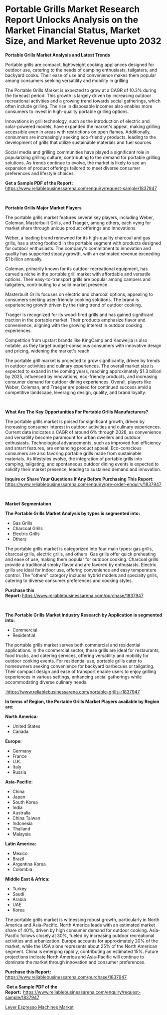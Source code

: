 <p><h1>Portable Grills Market Research Report Unlocks Analysis on the Market Financial Status, Market Size, and Market Revenue upto 2032</h1></p><p><strong>Portable Grills Market Analysis and Latest Trends</strong></p>
<p><p>Portable grills are compact, lightweight cooking appliances designed for outdoor use, catering to the needs of camping enthusiasts, tailgaters, and backyard cooks. Their ease of use and convenience makes them popular among consumers seeking versatility and mobility in grilling.</p><p>The Portable Grills Market is expected to grow at a CAGR of 10.3% during the forecast period. This growth is largely driven by increasing outdoor recreational activities and a growing trend towards social gatherings, which often include grilling. The rise in disposable incomes also enables more consumers to invest in high-quality portable grilling options. </p><p>Innovations in grill technology, such as the introduction of electric and solar-powered models, have expanded the market's appeal, making grilling accessible even in areas with restrictions on open flames. Additionally, consumers are increasingly seeking eco-friendly products, leading to the development of grills that utilize sustainable materials and fuel sources. </p><p>Social media and grilling communities have played a significant role in popularizing grilling culture, contributing to the demand for portable grilling solutions. As trends continue to evolve, the market is likely to see an expansion of product offerings tailored to meet diverse consumer preferences and lifestyle choices.</p></p>
<p><strong>Get a Sample PDF of the Report:&nbsp;</strong> <a href="https://www.reliablebusinessarena.com/enquiry/request-sample/1837947?utm_campaign=1143&utm_medium=2&utm_source=Github&utm_content=ia&utm_term=06022025&utm_id=portable-grills">https://www.reliablebusinessarena.com/enquiry/request-sample/1837947</a></p>
<p>&nbsp;</p>
<p><strong>Portable Grills Major Market Players</strong></p>
<p><p>The portable grills market features several key players, including Weber, Coleman, Masterbuilt Grills, and Traeger, among others, each vying for market share through unique product offerings and innovations. </p><p>Weber, a leading brand renowned for its high-quality charcoal and gas grills, has a strong foothold in the portable segment with products designed for outdoor enthusiasts. The company's commitment to innovation and quality has supported steady growth, with an estimated revenue exceeding $1 billion annually.</p><p>Coleman, primarily known for its outdoor recreational equipment, has carved a niche in the portable grill market with affordable and versatile options. Their easy-to-transport grills are popular among campers and tailgaters, contributing to a solid market presence. </p><p>Masterbuilt Grills focuses on electric and charcoal options, appealing to consumers seeking user-friendly cooking solutions. The brand is experiencing growth driven by the rising trend of outdoor cooking. </p><p>Traeger is recognized for its wood-fired grills and has gained significant traction in the portable market. Their products emphasize flavor and convenience, aligning with the growing interest in outdoor cooking experiences. </p><p>Competition from upstart brands like KingCamp and Kaoweijia is also notable, as they target budget-conscious consumers with innovative design and pricing, widening the market's reach. </p><p>The portable grill market is projected to grow significantly, driven by trends in outdoor activities and culinary experiences. The overall market size is expected to expand in the coming years, reaching approximately $1.3 billion by 2025, influenced by innovations, eco-friendly products, and increasing consumer demand for outdoor dining experiences. Overall, players like Weber, Coleman, and Traeger are poised for continued success amid a competitive landscape, leveraging design, quality, and brand loyalty.</p></p>
<p>&nbsp;</p>
<p><strong>What Are The Key Opportunities For Portable Grills Manufacturers?</strong></p>
<p><p>The portable grills market is poised for significant growth, driven by increasing consumer interest in outdoor activities and culinary experiences. Current data indicates a CAGR of around 6% through 2028, as convenience and versatility become paramount for urban dwellers and outdoor enthusiasts. Technological advancements, such as improved fuel efficiency and smart features, are enhancing product appeal. Eco-conscious consumers are also favoring portable grills made from sustainable materials. As lifestyles evolve, the integration of portable grills into camping, tailgating, and spontaneous outdoor dining events is expected to solidify their market presence, leading to sustained demand and innovation.</p></p>
<p><strong>Inquire or Share Your Questions If Any Before Purchasing This Report:</strong> <a href="https://www.reliablebusinessarena.com/enquiry/pre-order-enquiry/1837947?utm_campaign=1143&utm_medium=2&utm_source=Github&utm_content=ia&utm_term=06022025&utm_id=portable-grills">https://www.reliablebusinessarena.com/enquiry/pre-order-enquiry/1837947</a></p>
<p>&nbsp;</p>
<p><strong>Market Segmentation</strong></p>
<p><strong>The Portable Grills Market Analysis by types is segmented into:</strong></p>
<p><ul><li>Gas Grills</li><li>Charcoal Grills</li><li>Electric Grills</li><li>Others</li></ul></p>
<p><p>The portable grills market is categorized into four main types: gas grills, charcoal grills, electric grills, and others. Gas grills offer quick preheating and ease of use, making them popular for outdoor cooking. Charcoal grills provide a traditional smoky flavor and are favored by enthusiasts. Electric grills are ideal for indoor use, offering convenience and easy temperature control. The "others" category includes hybrid models and specialty grills, catering to diverse consumer preferences and cooking styles.</p></p>
<p><strong>Purchase this Report:&nbsp;</strong><a href="https://www.reliablebusinessarena.com/purchase/1837947?utm_campaign=1143&utm_medium=2&utm_source=Github&utm_content=ia&utm_term=06022025&utm_id=portable-grills">https://www.reliablebusinessarena.com/purchase/1837947</a></p>
<p>&nbsp;</p>
<p><strong>The Portable Grills Market Industry Research by Application is segmented into:</strong></p>
<p><ul><li>Commercial</li><li>Residential</li></ul></p>
<p><p>The portable grills market serves both commercial and residential applications. In the commercial sector, these grills are ideal for restaurants, food trucks, and catering services, offering versatility and mobility for outdoor cooking events. For residential use, portable grills cater to homeowners seeking convenience for backyard barbecues or tailgating. Their compact design and ease of transport enable users to enjoy grilling experiences in various settings, enhancing social gatherings while accommodating diverse culinary needs.</p></p>
<p><a href="https://www.reliablebusinessarena.com/portable-grills-r1837947?utm_campaign=1143&utm_medium=2&utm_source=Github&utm_content=ia&utm_term=06022025&utm_id=portable-grills">&nbsp;https://www.reliablebusinessarena.com/portable-grills-r1837947</a></p>
<p><strong>In terms of Region, the Portable Grills Market Players available by Region are:</strong></p>
<p>
    <p> <strong> North America: </strong>
        <ul>
            <li>United States</li>
            <li>Canada</li>
        </ul>
        </p> 
    <p> <strong> Europe: </strong>
        <ul>
            <li>Germany</li>
            <li>France</li>
            <li>U.K.</li>
            <li>Italy</li>
            <li>Russia</li>
        </ul>
        </p> 
    <p> <strong> Asia-Pacific: </strong>
        <ul>
            <li>China</li>
            <li>Japan</li>
            <li>South Korea</li>
            <li>India</li>
            <li>Australia</li>
            <li>China Taiwan</li>
            <li>Indonesia</li>
            <li>Thailand</li>
            <li>Malaysia</li>
        </ul>
        </p> 
    <p> <strong> Latin America: </strong>
        <ul>
            <li>Mexico</li>
            <li>Brazil</li>
            <li>Argentina Korea</li>
            <li>Colombia</li>
        </ul>
        </p> 
    <p> <strong> Middle East & Africa: </strong>
        <ul>
            <li>Turkey</li>
            <li>Saudi</li>
            <li>Arabia</li>
            <li>UAE</li>
            <li>Korea</li>
        </ul>
    </p>
    </p>
<p><p>The portable grills market is witnessing robust growth, particularly in North America and Asia-Pacific. North America leads with an estimated market share of 40%, driven by high consumer demand for outdoor cooking. Asia-Pacific follows closely at 30%, fueled by increasing outdoor recreational activities and urbanization. Europe accounts for approximately 20% of the market, while the USA alone represents about 25% of the North American segment. China is emerging rapidly, contributing an estimated 15%. Future projections indicate North America and Asia-Pacific will continue to dominate the market through innovation and consumer preferences.</p></p>
<p><strong>Purchase this Report: </strong><a href="https://www.reliablebusinessarena.com/purchase/1837947?utm_campaign=1143&utm_medium=2&utm_source=Github&utm_content=ia&utm_term=06022025&utm_id=portable-grills">https://www.reliablebusinessarena.com/purchase/1837947</a></p>
<p>&nbsp;<strong>Get a Sample PDF of the Report:&nbsp;&nbsp;</strong><a href="https://www.reliablebusinessarena.com/enquiry/request-sample/1837947?utm_campaign=1143&utm_medium=2&utm_source=Github&utm_content=ia&utm_term=06022025&utm_id=portable-grills">https://www.reliablebusinessarena.com/enquiry/request-sample/1837947</a></p>
<p><strong></strong></p>
<p><p><a href="https://github.com/yoshih12/Market-Research-Report-List-4/blob/main/lever-espresso-machines-market.md?utm_campaign=1143&utm_medium=2&utm_source=Github&utm_content=ia&utm_term=06022025&utm_id=portable-grills">Lever Espresso Machines Market</a></p></p>